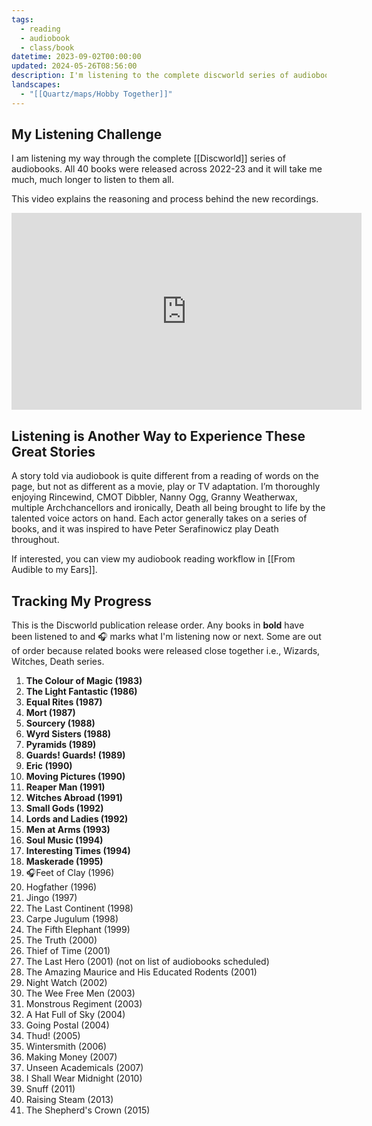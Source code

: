 ```yaml
---
tags:
  - reading
  - audiobook
  - class/book
datetime: 2023-09-02T00:00:00
updated: 2024-05-26T08:56:00
description: I'm listening to the complete discworld series of audiobooks. All 40 were released across 2022-23 and it will take me much, much longer to listen to them all.
landscapes:
  - "[[Quartz/maps/Hobby Together]]"
---
```

## My Listening Challenge
I am listening my way through the complete [[Discworld]] series of audiobooks. All 40 books were released across 2022-23 and it will take me much, much longer to listen to them all.

This video explains the reasoning and process behind the new recordings.

<iframe width="560" height="315" src="https://www.youtube.com/embed/Zw4kYXx8s4k?si=ecTwQSuDpc9Yx1Q6" title="YouTube video player" frameborder="0" allow="accelerometer; autoplay; clipboard-write; encrypted-media; gyroscope; picture-in-picture; web-share" allowfullscreen></iframe>

## Listening is Another Way to Experience These Great Stories
A story told via audiobook is quite different from a reading of words on the page, but not as different as a movie, play or TV adaptation. I’m thoroughly enjoying Rincewind, CMOT Dibbler, Nanny Ogg, Granny Weatherwax, multiple Archchancellors and ironically, Death all being brought to life by the talented voice actors on hand. Each actor generally takes on a series of books, and it was inspired to have Peter Serafinowicz play Death throughout.

If interested, you can view my audiobook reading workflow in [[From Audible to my Ears]].

## Tracking My Progress
This is the Discworld publication release order. Any books in **bold** have been listened to and 🎧 marks what I'm listening now or next. Some are out of order because related books were released close together i.e., Wizards, Witches, Death series.

1. **The Colour of Magic (1983)**
2. **The Light Fantastic (1986)**
3. **Equal Rites (1987)**
4. **Mort (1987)**
5. **Sourcery (1988)**
6. **Wyrd Sisters (1988)**
7. **Pyramids (1989)**
8. **Guards! Guards! (1989)**
9. **Eric (1990)**
10. **Moving Pictures (1990)**
11. **Reaper Man (1991)**
12. **Witches Abroad (1991)**
13. **Small Gods (1992)**
14. **Lords and Ladies (1992)**
15. **Men at Arms (1993)**
16. **Soul Music (1994)**
17. **Interesting Times (1994)**
18. **Maskerade (1995)**
19. 🎧Feet of Clay (1996)
20. Hogfather (1996)
21. Jingo (1997)
22. The Last Continent (1998)
23. Carpe Jugulum (1998)
24. The Fifth Elephant (1999)
25. The Truth (2000)
26. Thief of Time (2001)
27. The Last Hero (2001) (not on list of audiobooks scheduled)
28. The Amazing Maurice and His Educated Rodents (2001)
29. Night Watch (2002)
30. The Wee Free Men (2003)
31. Monstrous Regiment (2003)
32. A Hat Full of Sky (2004)
33. Going Postal (2004)
34. Thud! (2005)
35. Wintersmith (2006)
36. Making Money (2007)
37. Unseen Academicals (2007)
38. I Shall Wear Midnight (2010)
39. Snuff (2011)
40. Raising Steam (2013)
41. The Shepherd's Crown (2015)

